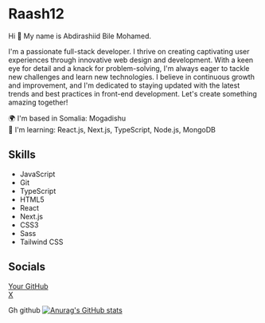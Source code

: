 # Raash12

Hi 👋 My name is Abdirashiid Bile Mohamed.

I'm a passionate full-stack developer. I thrive on creating captivating user experiences through innovative web design and development. With a keen eye for detail and a knack for problem-solving, I'm always eager to tackle new challenges and learn new technologies. I believe in continuous growth and improvement, and I'm dedicated to staying updated with the latest trends and best practices in front-end development. Let's create something amazing together!

🌍 I'm based in Somalia: Mogadishu  
🧠 I'm learning: React.js, Next.js, TypeScript, Node.js, MongoDB  

## Skills

- JavaScript
- Git
- TypeScript
- HTML5
- React
- Next.js
- CSS3
- Sass
- Tailwind CSS

## Socials

[Your GitHub](https://github.com/Raazh12)  
 [X](https://x.com/Raazh31)

 Gh github
[![Anurag's GitHub stats](https://github-readme-stats.vercel.app/api?Raash12=anuraghazra)](https://github.com/anuraghazra/github-readme-stats)

